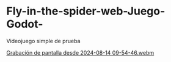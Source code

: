 # Fly-in-the-spider-web-Juego-Godot-
Videojuego simple de prueba


[Grabación de pantalla desde 2024-08-14 09-54-46.webm](https://github.com/user-attachments/assets/1719485c-1b15-4a38-bd3c-e42635c68205)
